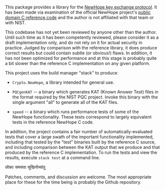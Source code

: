 This package provides a library for the [NewHope key exchange
protocol](https://newhopecrypto.org/). It has been made via
examination of the official NewHope project's [public domain C
reference code](https://github.com/newhopecrypto/newhope) and the
author is not affiliated with that team or with NIST.

This codebase has not yet been reviewed by anyone other than the
author.  Until such time as it has been competently reviewed, please
consider it as a draft implementation only, and do not rely on it for
actual security in practice. Judged by comparison with the reference
library, it does produce correct results but could contain subtle (or
obvious!) flaws.  In addition, it has not been optimized for
performance and at this stage is probably quite a bit slower than the
reference C implementation on any given platform.

This project uses the build manager "stack" to produceː

 * `Crypto.NewHope`, a library intended for general use.

 * `PQCgenKAT` -- a binary which generates KAT (Known Answer Test)
  files in the format required by the NIST PQC project. Invoke this
  binary with the single argument "all" to generate all of the KAT
  files.

 * `speed` -- a binary which runs performance tests of some of the
  NewHope functionality. These tests correspond to largely equivalent
  tests in the reference NewHope C code.

In addition, the project contains a fair number of
automatically-evaluated tests that cover a large swath of the important
functionality implemented, including that tested by the "test"
binaries built by the reference C source, and including comparison
between the KAT output that we produce and that produced by the
reference C implementation. To run the tests and view the results,
execute `stack test` at a command line.

लोकाः समस्ताः सुखिनोभवंतु

Patches, comments, and discussion are welcome. The most appropriate
place for these for the time being is probably the Github repository.
